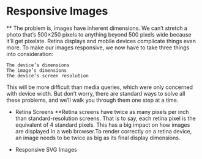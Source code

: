 # Responsive Images
** The problem is, images have inherent dimensions. We can’t stretch a photo that’s 500×250 pixels to anything beyond 500 pixels wide because it’ll get pixelate. Retina displays and mobile devices complicate things even more. To make our images responsive, we now have to take three things into consideration:

    The device’s dimensions
    The image’s dimensions
    The device’s screen resolution
This will be more difficult than media queries, which were only concerned with device width. But don’t worry, there are standard ways to solve all these problems, and we’ll walk you through them one step at a time.

* Retina Screens
**Retina screens have twice as many pixels per inch than standard-resolution screens. That is to say, each retina pixel is the equivalent of 4 standard pixels. This has a big impact on how images are displayed in a web browser.To render correctly on a retina device, an image needs to be twice as big as its final display dimensions.

* Responsive SVG Images
